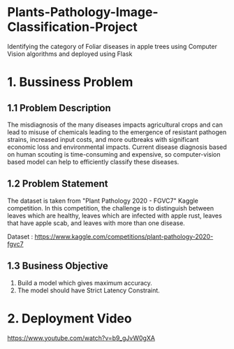 # Plants-Pathology-Image-Classification-Project
Identifying the category of Foliar diseases in apple trees using Computer Vision algorithms and deployed using Flask

# 1. Bussiness Problem

## 1.1 Problem Description
The misdiagnosis of the many diseases impacts agricultural crops and can lead to misuse of chemicals leading to the emergence of resistant pathogen strains, increased input costs, and more outbreaks with significant economic loss and environmental impacts. Current disease diagnosis based on human scouting is time-consuming and expensive, so computer-vision based model can help to efficiently classify these diseases.

## 1.2 Problem Statement
The dataset is taken from "Plant Pathology 2020 - FGVC7" Kaggle competition. In this competition, the challenge is to distinguish between leaves which are healthy, leaves which are infected with apple rust, leaves that have apple scab, and leaves with more than one disease.

Dataset : https://www.kaggle.com/competitions/plant-pathology-2020-fgvc7

## 1.3 Business Objective
1. Build a model which gives maximum accuracy.
2. The model should have Strict Latency Constraint.

# 2. Deployment Video 
https://www.youtube.com/watch?v=b9_gJvW0gXA
